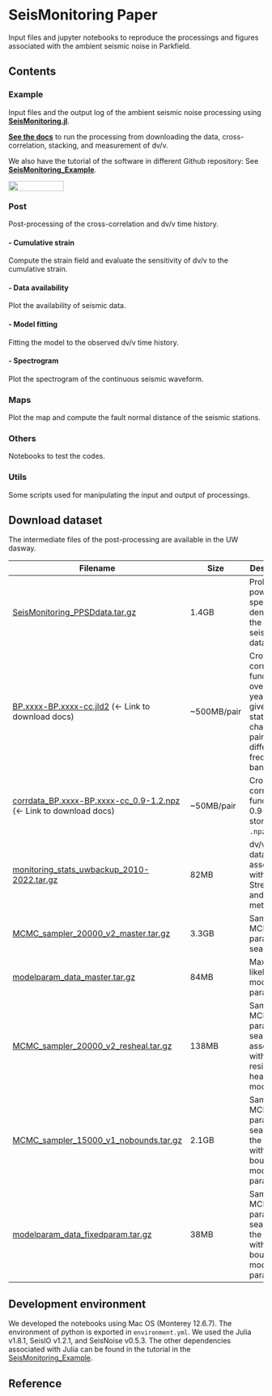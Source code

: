 # SeisMonitoring Paper
Input files and jupyter notebooks to reproduce the processings and figures associated with the  ambient seismic noise in Parkfield.

## Contents

### Example
Input files and the output log of the ambient seismic noise processing using [**SeisMonitoring.jl**](https://github.com/kura-okubo/SeisMonitoring.jl).

[**See the docs**]() to run the processing from downloading the data, cross-correlation, stacking, and measurement of dv/v.


We also have the tutorial of the software in different Github repository: See [**SeisMonitoring_Example**](https://github.com/kura-okubo/SeisMonitoring_Example).

<a href="https://nbviewer.org/github/kura-okubo/SeisMonitoring_Example/blob/main/code/run_seismonitoring.ipynb" target="_blank">
   <img align="left"
      src="https://raw.githubusercontent.com/jupyter/design/master/logos/Badges/nbviewer_badge.png"
      width="109" height="20">
</a>

<br>

### Post
Post-processing of the cross-correlation and dv/v time history.
#### - Cumulative strain
Compute the strain field and evaluate the sensitivity of dv/v to the cumulative strain.
#### - Data availability
Plot the availability of seismic data.

#### - Model fitting
Fitting the model to the observed dv/v time history.

#### - Spectrogram
Plot the spectrogram of the continuous seismic waveform.

### Maps
Plot the map and compute the fault normal distance of the seismic stations.

### Others
Notebooks to test the codes.

### Utils
Some scripts used for manipulating the input and output of processings.

## Download dataset
The intermediate files of the post-processing are available in the UW dasway.

| Filename | Size | Description  | Location in repo |
|---|---|---|---|
| [SeisMonitoring_PPSDdata.tar.gz](https://dasway.ess.washington.edu/shared/kokubo/parkfield_data/SeisMonitoring_PPSDdata.tar.gz) | 1.4GB |  Probabilistic power spectral densities of the raw seismic data.  | `Post/Spectrogram/`|
| [BP.xxxx-BP.xxxx-cc.jld2]() (← Link to download docs) | ~500MB/pair | Cross-correlation functions over 20 years for a give station-channel pair with different frequency bands. | e.g. `Appx/plot_CCF/cc_channel_collection/`|
| [corrdata_BP.xxxx-BP.xxxx-cc_0.9-1.2.npz]() (← Link to download docs)  | ~50MB/pair | Cross-correlation function of 0.9-1.2Hz stored in `.npz` format. | `Appx/plot_CCF/data_npz/`  |
| [monitoring_stats_uwbackup_2010-2022.tar.gz](https://dasway.ess.washington.edu/shared/kokubo/parkfield_data/monitoring_stats_uwbackup_2010-2022.tar.gz) | 82MB | dv/v datasheet associated with the Stretching and MWCS methods | `Post/ModelFit/data/`|
| [MCMC_sampler_20000_v2_master.tar.gz](https://dasway.ess.washington.edu/shared/kokubo/parkfield_data/MCMC_sampler_20000_v2_master.tar.gz)  | 3.3GB | Sampler of MCMC parameter search. | `Post/ModelFit/processed_data/` |
| [modelparam_data_master.tar.gz](https://dasway.ess.washington.edu/shared/kokubo/parkfield_data/modelparam_data_master.tar.gz)  | 84MB | Maximum likelihood model parameters. | `Post/ModelFit/` |
| [MCMC_sampler_20000_v2_resheal.tar.gz](https://dasway.ess.washington.edu/shared/kokubo/parkfield_data/MCMC_sampler_20000_v2_resheal.tar.gz)  | 138MB | Sampler of MCMC parameter search associated with the residual healing model. | `Appx/casestudy_residual_healing/processed_data_resheal` |
| [MCMC_sampler_15000_v1_nobounds.tar.gz](https://dasway.ess.washington.edu/shared/kokubo/parkfield_data/MCMC_sampler_15000_v1_nobounds.tar.gz)  | 2.1GB | Sampler of MCMC parameter search for the case without the bounds of model parameters. | `Others/get_MCMC_fixedparam/processed_data` |
| [modelparam_data_fixedparam.tar.gz](https://dasway.ess.washington.edu/shared/kokubo/parkfield_data/modelparam_data_fixedparam.tar.gz)  | 38MB | Sampler of MCMC parameter search for the case without the bounds of model parameters. | `Others/get_MCMC_fixedparam/` |

## Development environment
We developed the notebooks using Mac OS (Monterey 12.6.7). The environment of python is exported in `environment.yml`. We used the Julia v1.8.1, SeisIO v1.2.1, and SeisNoise v0.5.3. The other dependencies associated with Julia can be found in the tutorial in the [SeisMonitoring_Example](https://github.com/kura-okubo/SeisMonitoring_Example).

## Reference
